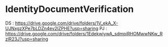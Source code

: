 # IdentityDocumentVerification

DS : https://drive.google.com/drive/folders/1V_ekA_X-UJNxgzXPe7bLDZn4ev2lZPHE?usp=sharing
PJ : https://drive.google.com/drive/folders/1EdekwiywA_sdmpiRHOMwwNKw_RzlR23J?usp=sharing

